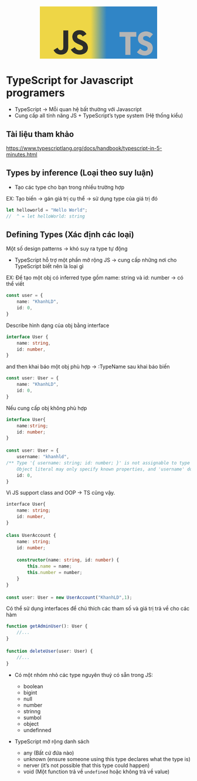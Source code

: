 <p align="center">
  <a href="https://github.com/LDK-VN/TypeScript/blob/master/resource/logo2.png" target="blank"><img src="https://github.com/LDK-VN/TypeScript/blob/master/resource/logo2.png" width="320" alt="Nest Logo" /></a>
</p>

# TypeScript for Javascript programers
* TypeScript -> Mỗi quan hệ bất thường với Javascript
* Cung cấp all tính năng JS + TypeScript’s type system (Hệ thống kiểu)

## Tài liệu tham khảo
https://www.typescriptlang.org/docs/handbook/typescript-in-5-minutes.html

## Types by inference (Loại theo suy luận)
* Tạo các type cho bạn trong nhiều trường hợp

EX: Tạo biến -> gán giá trị cụ thể -> sử dụng type của giá trị đó

```ts
let helloworld = "Hello World";
//  ^ = let helloWorld: string
```

## Defining Types (Xác định các loại)

Một số design patterns -> khó suy ra type tự động

* TypeScript hỗ trợ một phần mở rộng JS -> cung cấp những nơi cho TypeScript biết nên là loại gì

EX: Để tạo một obj có inferred type  gồm name: string và id: number -> có thể viết
```ts
const user = {
    name: "KhanhLD",
    id: 0,
}
```

Describe hình dạng của obj bằng interface
```ts
interface User {
    name: string,
    id: number,
}
```
and then khai báo một obj phù hợp -> :TypeName sau khai báo biến
```ts
const user: User = {
    name: "KhanhLD",
    id: 0,
}
```

Nếu cung cấp obj không phù hợp
```ts
interface User{
    name:string;
    id: number;
}

const user: User = {
    username: "khanhld",
/** Type '{ username: string; id: number; }' is not assignable to type 'User'.
    Object literal may only specify known properties, and 'username' does not exist in type 'User'. */
    id: 0,
}
```


Vì JS support class and OOP -> TS cũng vậy.

```ts
interface User{
    name: string;
    id: number,
}

class UserAccount {
    name: string;
    id: number;

    constructor(name: string, id: number) {
        this.name = name;
        this.number = number;
    }
}

const user: User = new UserAccount("KhanhLD",1);
```

Có thể sử dụng interfaces để chú thích các tham số và giá trị trả về cho các hàm

```ts
function getAdminUser(): User {
    //...
}

function deleteUser(user: User) {
    //...
}
```

* Có một nhóm nhỏ các type nguyên thuỷ có sẵn trong JS:
    * boolean
    * bigint
    * null
    * number
    * strinng
    * sumbol
    * object
    * undefinned

* TypeScript mở rộng danh sách
    * any (Bất cứ đứa nào)
    * unknown (ensure someone using this type declares what the type is)
    * nerver (it’s not possible that this type could happen)
    * void (Một function trả về `undefined` hoặc không trả về value)
